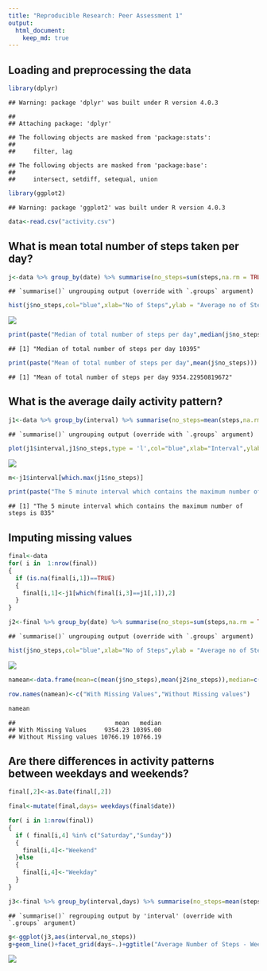 ```yaml
---
title: "Reproducible Research: Peer Assessment 1"
output: 
  html_document:
    keep_md: true
---
```



## Loading and preprocessing the data

```r
library(dplyr)
```

```
## Warning: package 'dplyr' was built under R version 4.0.3
```

```
## 
## Attaching package: 'dplyr'
```

```
## The following objects are masked from 'package:stats':
## 
##     filter, lag
```

```
## The following objects are masked from 'package:base':
## 
##     intersect, setdiff, setequal, union
```

```r
library(ggplot2)
```

```
## Warning: package 'ggplot2' was built under R version 4.0.3
```

```r
data<-read.csv("activity.csv")
```





## What is mean total number of steps taken per day?

```r
j<-data %>% group_by(date) %>% summarise(no_steps=sum(steps,na.rm = TRUE))
```

```
## `summarise()` ungrouping output (override with `.groups` argument)
```

```r
hist(j$no_steps,col="blue",xlab="No of Steps",ylab = "Average no of Steps",main="Total no of steps per day ",ylim = c(0,35))
```

![](PA1_template_files/figure-html/unnamed-chunk-2-1.png)<!-- -->

```r
print(paste("Median of total number of steps per day",median(j$no_steps)))
```

```
## [1] "Median of total number of steps per day 10395"
```

```r
print(paste("Mean of total number of steps per day",mean(j$no_steps)))
```

```
## [1] "Mean of total number of steps per day 9354.22950819672"
```



## What is the average daily activity pattern?


```r
j1<-data %>% group_by(interval) %>% summarise(no_steps=mean(steps,na.rm = TRUE))
```

```
## `summarise()` ungrouping output (override with `.groups` argument)
```

```r
plot(j1$interval,j1$no_steps,type = 'l',col="blue",xlab="Interval",ylab = "Average no of Steps",main="Average no of steps over intervals")
```

![](PA1_template_files/figure-html/unnamed-chunk-3-1.png)<!-- -->

```r
m<-j1$interval[which.max(j1$no_steps)]

print(paste("The 5 minute interval which contains the maximum number of steps is",m))
```

```
## [1] "The 5 minute interval which contains the maximum number of steps is 835"
```




## Imputing missing values

```r
final<-data
for( i in  1:nrow(final))
{
  if (is.na(final[i,1])==TRUE)
  {
    final[i,1]<-j1[which(final[i,3]==j1[,1]),2]
  }
}

j2<-final %>% group_by(date) %>% summarise(no_steps=sum(steps,na.rm = TRUE))
```

```
## `summarise()` ungrouping output (override with `.groups` argument)
```

```r
hist(j$no_steps,col="blue",xlab="No of Steps",ylab = "Average no of Steps",main="Total no of steps per day ",ylim = c(0,35))
```

![](PA1_template_files/figure-html/unnamed-chunk-4-1.png)<!-- -->

```r
namean<-data.frame(mean=c(mean(j$no_steps),mean(j2$no_steps)),median=c(median(j$no_steps),median(j2$no_steps)))

row.names(namean)<-c("With Missing Values","Without Missing values")

namean
```

```
##                            mean   median
## With Missing Values     9354.23 10395.00
## Without Missing values 10766.19 10766.19
```


## Are there differences in activity patterns between weekdays and weekends?

```r
final[,2]<-as.Date(final[,2])

final<-mutate(final,days= weekdays(final$date))

for( i in 1:nrow(final))
{
  if ( final[i,4] %in% c("Saturday","Sunday"))
  {
    final[i,4]<-"Weekend"
  }else
  {
    final[i,4]<-"Weekday"
  }
}

j3<-final %>% group_by(interval,days) %>% summarise(no_steps=mean(steps,na.rm = TRUE))
```

```
## `summarise()` regrouping output by 'interval' (override with `.groups` argument)
```

```r
g<-ggplot(j3,aes(interval,no_steps))
g+geom_line()+facet_grid(days~.)+ggtitle("Average Number of Steps - Weekday vs. Weekend") 
```

![](PA1_template_files/figure-html/unnamed-chunk-5-1.png)<!-- -->


